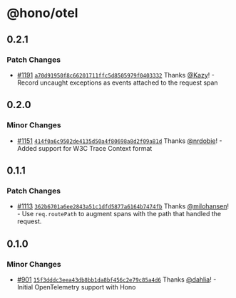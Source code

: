 # @hono/otel

## 0.2.1

### Patch Changes

- [#1191](https://github.com/honojs/middleware/pull/1191) [`a70d91950f8c66201711ffc5d8505979f0403332`](https://github.com/honojs/middleware/commit/a70d91950f8c66201711ffc5d8505979f0403332) Thanks [@Kazy](https://github.com/Kazy)! - Record uncaught exceptions as events attached to the request span

## 0.2.0

### Minor Changes

- [#1151](https://github.com/honojs/middleware/pull/1151) [`414f0a6c9502de4135d50a4f80698a8d2f09a81d`](https://github.com/honojs/middleware/commit/414f0a6c9502de4135d50a4f80698a8d2f09a81d) Thanks [@nrdobie](https://github.com/nrdobie)! - Added support for W3C Trace Context format

## 0.1.1

### Patch Changes

- [#1113](https://github.com/honojs/middleware/pull/1113) [`362b6701a6ee2843a51c1dfd5877a6164b7474fb`](https://github.com/honojs/middleware/commit/362b6701a6ee2843a51c1dfd5877a6164b7474fb) Thanks [@milohansen](https://github.com/milohansen)! - Use `req.routePath` to augment spans with the path that handled the request.

## 0.1.0

### Minor Changes

- [#901](https://github.com/honojs/middleware/pull/901) [`15f3dddc3eea43db8bb1da8bf456c2e79c85a4d6`](https://github.com/honojs/middleware/commit/15f3dddc3eea43db8bb1da8bf456c2e79c85a4d6) Thanks [@dahlia](https://github.com/dahlia)! - Initial OpenTelemetry support with Hono
